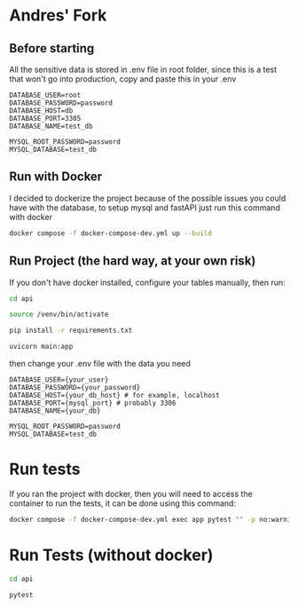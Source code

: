 
# Andres' Fork
## Before starting
All the sensitive data is stored in .env file in root folder, since this is a test that won't go into production, copy and paste this in your .env
```
DATABASE_USER=root
DATABASE_PASSWORD=password
DATABASE_HOST=db
DATABASE_PORT=3305
DATABASE_NAME=test_db

MYSQL_ROOT_PASSWORD=password
MYSQL_DATABASE=test_db
```
## Run with Docker
I decided to dockerize the project because of the possible issues you could have with the database, to setup mysql and fastAPI just run this command with docker

```bash
docker compose -f docker-compose-dev.yml up --build
```

## Run Project (the hard way, at your own risk)
If you don't have docker installed, configure your tables manually, then run:
```bash
cd api

source /venv/bin/activate

pip install -r requirements.txt

uvicorn main:app
```

then change your .env file with the data you need
```
DATABASE_USER={your_user}
DATABASE_PASSWORD={your_password}
DATABASE_HOST={your_db_host} # for example, localhost
DATABASE_PORT={mysql_port} # probably 3306
DATABASE_NAME={your_db}

MYSQL_ROOT_PASSWORD=password
MYSQL_DATABASE=test_db
```

# Run tests
If you ran the project with docker, then you will need to access the container to run the tests, it can be done using this command:
 ```bash
 docker compose -f docker-compose-dev.yml exec app pytest "" -p no:warnings
 ```

# Run Tests  (without docker)
```bash
cd api

pytest
```

